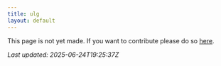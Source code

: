 ```yaml
---
title: ulg
layout: default
---
```


This page is not yet made. If you want to contribute please do so [here](https://github.com/CrazyH2/Bigstone/blob/wiki/components/ulg.md).

_Last updated: 2025-06-24T19:25:37Z_
